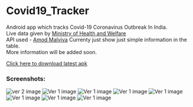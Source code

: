 # Covid19_Tracker
Android app which tracks Covid-19 Coronavirus Outbreak In India.  
Live data given by [Ministry of Health and Welfare](https://www.mohfw.gov.in/)  
API used - [Amod Malviya](https://github.com/amodm/api-covid19-in)
Currenty just show just simple information in the table.  
More information will be added soon.  

[Click here to download latest apk](https://github.com/mrwhoknows55/Covid19_Tracker/raw/master/app/release/go_corona.apk)

### Screenshots: 

![ver 2 image](https://raw.githubusercontent.com/mrwhoknows55/Covid19_Tracker/master/screenshots/2.png)
![Ver 1 image](https://raw.githubusercontent.com/mrwhoknows55/Covid19_Tracker/master/screenshots/3.png)
![Ver 1 image](https://raw.githubusercontent.com/mrwhoknows55/Covid19_Tracker/master/screenshots/4.png)
![Ver 1 image](https://raw.githubusercontent.com/mrwhoknows55/Covid19_Tracker/master/screenshots/5.png)
![Ver 1 image](https://raw.githubusercontent.com/mrwhoknows55/Covid19_Tracker/master/screenshots/6.png)
![Ver 1 image](https://raw.githubusercontent.com/mrwhoknows55/Covid19_Tracker/master/screenshots/7.png)
![Ver 1 image](https://raw.githubusercontent.com/mrwhoknows55/Covid19_Tracker/master/screenshots/8.png)
![Ver 1 image](https://raw.githubusercontent.com/mrwhoknows55/Covid19_Tracker/master/screenshots/9.png)

